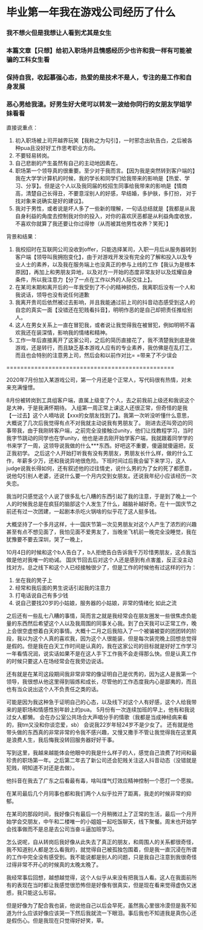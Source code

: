 # 毕业第一年我在游戏公司经历了什么

### 我不想火但是我想让人看到尤其是女生
### 本篇文章【只想】给初入职场并且情感经历少也许和我一样有可能被骗的工科女生看
### 保持自我，收起慕强心态，热爱的是技术不是人，专注的是工作和自身发展
### 恶心男给我滚。好男生好大佬可以转发一波给你同行的女朋友学姐学妹看看

直接说重点：
1. 初入职场被上司开越界玩笑【我称之为勾引】，一时邪念出轨告白，之后被各种pua且没好好工作思考职业方向。
2. 不要轻易转岗。
3. 自己悲剧的产生虽然有自己的主动地因素在。
4. 职场第一个领导真的很重要。至少对于我而言。【因为我是突然转到客户端的】我在大学学计算机的时候，我的学长和同学们给我带来的影响是【热爱、学习、分享】。但是这个人以及我同届的校招生同事给我带来的影响是【情商高，清楚自己长得丑，不要意淫别人的好感，早结婚，多护肤，多打扮， 对于找对象来说确实是好的建议】。
5. 我对于男性，或者说是坏人多了一些新的理解，一句话总结就是【我都是从我自身利益的角度去控制我对你的投入，对你的喜欢厌恶都是从利益角度收放，不喜欢你就算了我还要让你过得惨（从而被其他男性收养？笑死）】

背景和结果：
1. 我校招时在互联网公司没收到offer，只能选择某司，入职一月后从服务器转到客户端【领导叫我拥抱变化】，由于对游戏开发没有完全的了解和投入以及专业人士的素养，以及我在服务端上也没真正的参与上线的工作【我认为是根本原因】，再加上和男朋友异地，以及对方一开始的态度非常友好以及炫耀自身条件，所以我注意力【分了一点在工作以外的人际交往上】。
2. 在某司末期和离开后的一年我受到了不小的精神损伤，我离职后没有一个人和我说话，领导也没有说任何道歉
3. 我离开贵司后依然被过去影响，并且我能通过前上司的抖音动态感受到这人的自恋的真实一面【没错还在犯贱看抖音】，明明作恶的是自己却把责任推给别人。
4. 这人在男女关系上一直在冒犯我，或者说让我觉得我在被冒犯，例如明明不喜欢我还在装深情，影响我的情绪和精神。
5. 工作一年后直接离开了这家公司，之后的简历直接花了，我不清楚我到底是做游戏，还是转行，而且缺乏基本游戏人应有的专业素养，我仿佛是在乱打工，而且也会特别的注意男上司，然后会和以前作对比= =带来了不少误会

================================================

2020年7月份加入某游戏公司，第一个月还是个正常人，写代码很有热情，对未来充满憧憬。

8月份被转岗到工具组客户端，直属上级变了个人，去之前我前上级还和我说这个是大神，于是我满怀期待。
入组第一周正常上课这人还很正常，但奇怪的是我【一过去】这个人嘀咕说【xxx的女朋友找到了】。我第一次听没听懂什么意思，大概说了几次后我觉得有点不对我就主动说我有男朋友了。
刚进去还叫旁边的同事带我，由于我刚转客户端，之前完全没接触过unity，他们让找教程学习，当时我字节跳动的同学也在学unity，他也是进去刚开始学客户端，我就跟着同学学的书来学了一周，这领导说我做的什么***东西。好吧这不重要，傻逼就傻逼把，反正我初学。
之后这个人开始打听我有没有男朋友，男朋友长什么样，做的什么工作，年薪多少万，还和我说异地很危险。下班时间过后我会留下来学习，这人judge说我长得如何，还有叙述他的过往情史，说什么男的为了女的死了都愿意，说他勾引别人老婆，还说什么要一个月内交到女朋友。还说我年纪小应该经历一次失恋。

我当时只感觉这个人说了很多乱七八糟的东西引起了我的注意，于是到了晚上一个人的时候我总是在疯狂的脑部这个人发生了什么，越脑补越好奇。在十一国庆节之前还有过一次团建，一起剧本杀吃火锅啥的似乎花了这人挺多钱。

大概坚持了一个多月这样，十一国庆节第一次见男朋友对这个人产生了浓烈的兴趣甚至有点不想见面了，我怕见面不爱男友了，当晚坐飞机前一晚完全没睡觉，我在犹豫要不要去深圳，哭了一晚上，

10月4日的时候和这个b人告白了，b人拒绝告白告诉我千万珍惜男朋友，这点我当做是他对我唯一的劝诫。
国庆节回去后对这个人还是感到有点害羞，反正没主动找对方。总之线下和这个人已经接触很少了，但是工作的时候他有过这样的行为：
1. 坐在我的凳子上
2. 经常和我后面的男生说话引起我的注意力
3. 打电话说自己有多少钱
4. 说自己要找20岁的小姑娘，服务器的小姑娘，非常的情绪化
如此之流

之后还有一些乱七八糟的事情，简而言之就是我经常会在朋友圈发一些很焦虑负能量的东西然后希望这个人以及我周围的同事关心我。到了白天我可以正常工作，晚上会很空虚想着白天的事情。大概十二月之后我陷入了一个被骗被耍的团团转的阶段，我以为这个人真的喜欢我，因为这个人很能装，但是每次装完晚上回想总觉得是假的。但是我在白天工作时间是认真的，我在这家公司的目标就是好好工作学习一年看情况润，说实话如果不是在这人手下工作我不会走得那么快。但是认真工作的时候只要这人在场经常会在我旁边说话。

还有就是在某司这段期间我非常非常的像证明自己是优秀的，因为这人是我第一个领导，我很想从他这里得到锻炼和成长，尽管他的工作态度我内心是鄙夷的，而且也有当众说出这个人不负责任之类的话。

可能是因为我这种急于证明自己的心态，以及线下对这个人有好感，这个人给我带来的是职场和情感性别年龄上的pua。
5月份有一次连续加班的早上，他有和我说过女人都懒。
会在办公室公共场合大声唱分手的情歌（我都是当成神经病来看的，我tm又没和你谈恋爱，sb）
会说我22岁年轻24岁不是少女了。
还有就是他带头做的东西真的非常非常的令我不感兴趣，又慢又撒手不管让我觉得我在这里真是浪费人生，我后悔我没转回服务器好好干事。

写到这里，我越来越能体会他眼中的我是什么样子的人，感觉自己浪费了时间和最珍贵的职场第一年。之后第二年去了新公司还会犯贱关注这人抖音动态（没错就是犯贱，明知道不对还是去做）。

他抖音在我去了广东之后看最有毒，啥叫煤气灯效应精神控制一个愿打一个愿挨。

在某司最后几个月同事也都和我们两个人似乎拉开了距离，我走的时候非常的抑郁。

在某司的那段时间，我好像只有最后一个月稍微过上了正常的生活，最后一个月开始学会交朋友，中午和二楼唯一的小姐姐一起吃饭聊天，线下聚餐。周末也开始学会找事做而不是总是去公司当奋斗逼加班学习。

怎么说呢，自从转岗后我好像从此失去了真正的朋友，和周围人的关系都很奇怪，我不知道别人都是怎么看我的，就觉得自己被孤独包围着，但是我一直沉浸在所谓的工作中完全没有感受到。我不能说都是别人的问题，只是我自己注意到我很奇怪过得非常不开心的时候真的太晚太晚了。

我经常事后回想，越想越觉得，这个人似乎从来没有把我当人看。这人在我面前所有的表现在当时都让我感觉很恐怖但是好像有很真实，但是现在看来觉得虚伪又迷惑，我只能这么形容。

但是好像为了配合我也装，他说他自己以后会早死，虽然我心里很冷漠但是我不知道为什么应该好像应该哭一下然后我就流一下眼泪。事后我也不知道我是真伤心还是假伤心。但是我现在只觉得好好笑，草。







